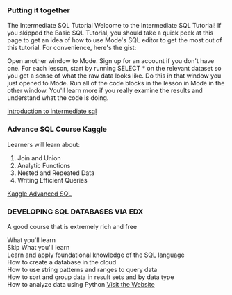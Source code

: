### Putting it together
The Intermediate SQL Tutorial
Welcome to the Intermediate SQL Tutorial! If you skipped the Basic SQL Tutorial, you should take a quick peek at this page to get an idea of how to use Mode's SQL editor to get the most out of this tutorial. For convenience, here's the gist:

Open another window to Mode. Sign up for an account if you don't have one.
For each lesson, start by running SELECT * on the relevant dataset so you get a sense of what the raw data looks like. Do this in that window you just opened to Mode.
Run all of the code blocks in the lesson in Mode in the other window. You'll learn more if you really examine the results and understand what the code is doing.

[introduction to intermediate sql](https://mode.com/sql-tutorial/intro-to-intermediate-sql/)

### Advance SQL Course Kaggle
Learners will learn about:
1. Join and Union
2. Analytic Functions
3. Nested and Repeated Data
4. Writing Efficient Queries

[Kaggle Advanced SQL](https://www.kaggle.com/learn/advanced-sql)

### DEVELOPING SQL DATABASES VIA EDX
A good course that is extremely rich and free

What you'll learn <br>
Skip What you'll learn<br>
Learn and apply foundational knowledge of the SQL language<br>
How to create a database in the cloud<br>
How to use string patterns and ranges to query data<br>
How to sort and group data in result sets and by data type<br>
How to analyze data using Python
[Visit the Website](https://www.edx.org/course/sql-for-data-science?index=product&queryID=42e15053a99ff47b84694f319f1bb15b&position=6)
